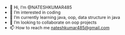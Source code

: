 - 👋 Hi, I’m @NATESHKUMAR485
- 👀 I’m interested in coding 
- 🌱 I’m currently learning java, oop, data structure in java
- 💞️ I’m looking to collaborate on oop projects 
- 📫 How to reach me nateshkumar485@gmail.com

<!---
NATESHKUMAR485/NATESHKUMAR485 is a ✨ special ✨ repository because its `README.md` (this file) appears on your GitHub profile.
You can click the Preview link to take a look at your changes.
--->
